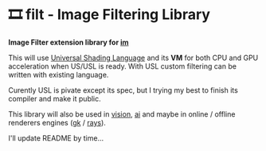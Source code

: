 # 🎞 filt - Image Filtering Library 

**Image Filter extension library for [im](https://github.com/recp/im)**


This will use [Universal Shading Language](http://github.com/UniversalShading) and its **VM** for both CPU and GPU acceleration when US/USL is ready. With USL custom filtering can be written with existing language.

Curently USL is pivate except its spec, but I trying my best to finish its compiler and make it public. 

This library will also be used in [vision](https://github.com/recp/vision), [ai](https://github.com/recp/ai) and maybe in online / offline renderers engines ([gk](https://github.com/recp/gk) / [rays](https://github.com/recp/rays)).

I'll update README by time...
